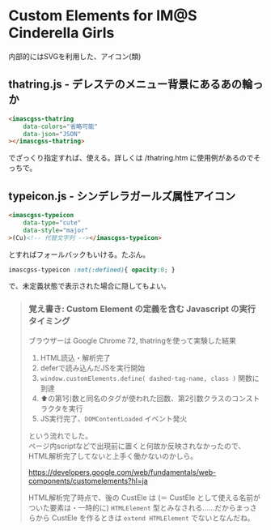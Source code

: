 ﻿# Custom Elements for IM@S Cinderella Girls

内部的にはSVGを利用した、アイコン(類)

## thatring.js - デレステのメニュー背景にあるあの輪っか

```html
<imascgss-thatring
	data-colors="省略可能"
	data-json="JSON"
></imascgss-thatring>
```

でざっくり指定すれば、使える。詳しくは /thatring.htm に使用例があるのでそっちで。


## typeicon.js - シンデレラガールズ属性アイコン

```html
<imascgss-typeicon
	data-type="cute"
	data-style="major"
>(Cu)<!-- 代替文字列 --></imascgss-typeicon>
```
とすればフォールバックもいける。たぶん。

```css
imascgss-typeicon :not(:defined){ opacity:0; }
```
で、未定義状態で表示された場合に隠してもよい。

> ### 覚え書き: Custom Element の定義を含む Javascript の実行タイミング
>
> ブラウザーは Google Chrome 72, thatringを使って実験した結果
>
> 1. HTML読込・解析完了
> 1. deferで読み込んだJSを実行開始
> 1. `window.customElements.define( dashed-tag-name, class )` 関数に到達
> 1. ⬆️の第1引数と同名のタグが使われた回数、第2引数クラスのコンストラクタを実行
> 1. JS実行完了、`DOMContentLoaded` イベント発火
>
> という流れでした。  
> ページ内scriptなどで出現前に置くと何故か反映されなかったので、HTML解析完了してないと上手く働かないのかしら。
>
> https://developers.google.com/web/fundamentals/web-components/customelements?hl=ja
>
> HTML解析完了時点で、後の CustEle は (＝ CustEle として使える名前がついた要素は・一時的に) `HTMLElement` 型とみなされる……だからまっさらから CustEle を作るときは `extend HTMLElement` でないとなんだね。
